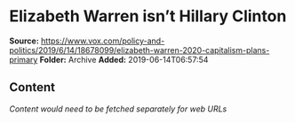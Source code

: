 # Elizabeth Warren isn’t Hillary Clinton

**Source:** https://www.vox.com/policy-and-politics/2019/6/14/18678099/elizabeth-warren-2020-capitalism-plans-primary
**Folder:** Archive
**Added:** 2019-06-14T06:57:54




## Content
*Content would need to be fetched separately for web URLs*
